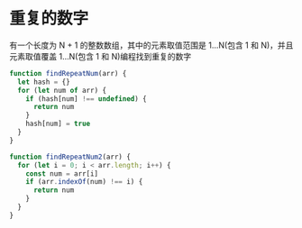 # 重复的数字

有一个长度为 N + 1 的整数数组，其中的元素取值范围是 1...N(包含 1 和 N)，并且元素取值覆盖 1...N(包含 1 和 N)编程找到重复的数字

```js
function findRepeatNum(arr) {
  let hash = {}
  for (let num of arr) {
    if (hash[num] !== undefined) {
      return num
    }
    hash[num] = true
  }
}

function findRepeatNum2(arr) {
  for (let i = 0; i < arr.length; i++) {
    const num = arr[i]
    if (arr.indexOf(num) !== i) {
      return num
    }
  }
}
```
